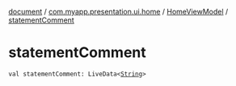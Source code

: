 [document](../../index.md) / [com.myapp.presentation.ui.home](../index.md) / [HomeViewModel](index.md) / [statementComment](./statement-comment.md)

# statementComment

`val statementComment: LiveData<`[`String`](https://kotlinlang.org/api/latest/jvm/stdlib/kotlin/-string/index.html)`>`